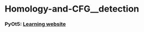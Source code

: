 # Homology-and-CFG__detection

### PyOt5: [Learning website](https://nitratine.net/blog/post/python-guis-with-pyqt/)
